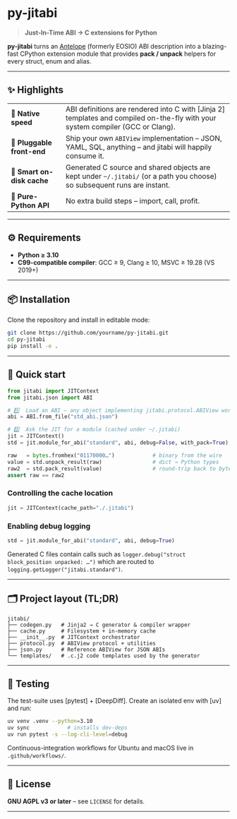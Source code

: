 # py-jitabi

> **Just-In-Time ABI → C extensions for Python**

**py-jitabi** turns an [Antelope](https://github.com/AntelopeIO) (formerly EOSIO) ABI description into a blazing-fast CPython extension module that provides **pack / unpack** helpers for every struct, enum and alias.

---

## ✨ Highlights

| | |
|---|---|
| 🚀 **Native speed** | ABI definitions are rendered into C with [Jinja 2] templates and compiled on-the-fly with your system compiler (GCC or Clang). |
| 🧩 **Pluggable front-end** | Ship your own `ABIView` implementation – JSON, YAML, SQL, anything – and jitabi will happily consume it. |
| 💾 **Smart on-disk cache** | Generated C source and shared objects are kept under `~/.jitabi/` (or a path you choose) so subsequent runs are instant. |
| 🐍 **Pure-Python API** | No extra build steps – import, call, profit. |

---

## ⚙️ Requirements

* **Python ≥ 3.10**
* **C99-compatible compiler**: GCC ≥ 9, Clang ≥ 10, MSVC ≥ 19.28 (VS 2019+)

---

## 📦 Installation

Clone the repository and install in editable mode:

```bash
git clone https://github.com/yourname/py-jitabi.git
cd py-jitabi
pip install -e .
```

---

## 🚀 Quick start

```python
from jitabi import JITContext
from jitabi.json import ABI

# 1️⃣  Load an ABI – any object implementing jitabi.protocol.ABIView works
abi = ABI.from_file("std_abi.json")

# 2️⃣  Ask the JIT for a module (cached under ~/.jitabi)
jit = JITContext()
std = jit.module_for_abi("standard", abi, debug=False, with_pack=True)

raw   = bytes.fromhex("01170000…")            # binary from the wire
value = std.unpack_result(raw)                # dict → Python types
raw2  = std.pack_result(value)                # round-trip back to bytes
assert raw == raw2
```

### Controlling the cache location

```python
jit = JITContext(cache_path="./.jitabi")
```

### Enabling debug logging

```python
std = jit.module_for_abi("standard", abi, debug=True)
```

Generated C files contain calls such as `logger.debug("struct block_position unpacked: …")` which are routed to `logging.getLogger("jitabi.standard")`.

---

## 🗂 Project layout (TL;DR)

```
jitabi/
├── codegen.py   # Jinja2 → C generator & compiler wrapper
├── cache.py     # Filesystem + in-memory cache
├── __init__.py  # JITContext orchestrator
├── protocol.py  # ABIView protocol + utilities
├── json.py      # Reference ABIView for JSON ABIs
└── templates/   # .c.j2 code templates used by the generator
```

---

## 🧪 Testing

The test-suite uses [pytest] + [DeepDiff].  Create an isolated env with [uv] and run:

```bash
uv venv .venv --python=3.10
uv sync            # installs dev-deps
uv run pytest -s --log-cli-level=debug
```

Continuous-integration workflows for Ubuntu and macOS live in `.github/workflows/`.

---

## 📜 License

**GNU AGPL v3 or later** – see `LICENSE` for details.

---
